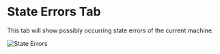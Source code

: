 # State Errors Tab

This tab will show possibly occurring state errors of the current machine.

![State Errors](../../screenshots/Main%20View/State%20Errors.png)
